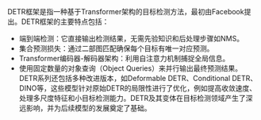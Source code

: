 DETR框架是指一种基于Transformer架构的目标检测方法，最初由Facebook提出。DETR框架的主要特点包括：
- 端到端检测：它直接输出检测结果，无需先验知识和后处理步骤如NMS。 
- 集合预测损失：通过二部图匹配确保每个目标有唯一对应预测。 
- Transformer编码器-解码器架构：利用自注意力机制捕捉全局信息。 
- 使用固定数量的对象查询（Object Queries）来并行输出最终预测结果。 
DETR系列还包括多种改进版本，如Deformable DETR、Conditional DETR、DINO等，这些模型针对原始DETR的局限性进行了优化，例如提高收敛速度、处理多尺度特征和小目标检测能力。DETR及其变体在目标检测领域产生了深远影响，并为后续模型的发展奠定了基础。
